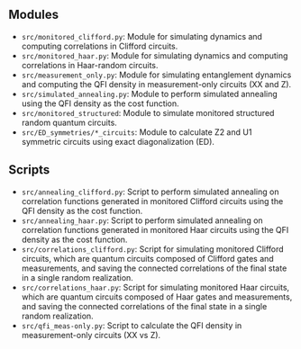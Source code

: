 ## Modules
- `src/monitored_clifford.py`: Module for simulating dynamics and computing correlations in Clifford circuits.
- `src/monitored_haar.py`: Module for simulating dynamics and computing correlations in Haar-random circuits.
- `src/measurement_only.py`: Module for simulating entanglement dynamics and computing the QFI density in measurement-only circuits (XX and Z).
- `src/simulated_annealing.py`:  Module to perform simulated annealing using the QFI density as the cost function.
- `src/monitored_structured`: Module to simulate monitored structured random quantum circuits.
- `src/ED_symmetries/*_circuits`: Module to calculate Z2 and U1 symmetric circuits using exact diagonalization (ED).

## Scripts
- `src/annealing_clifford.py`: Script to perform simulated annealing on correlation functions generated in monitored Clifford circuits using the QFI density as the cost function.
- `src/annealing_haar.py`: Script to perform simulated annealing on correlation functions generated in monitored Haar circuits using the QFI density as the cost function.
- `src/correlations_clifford.py`: Script for simulating monitored Clifford circuits, which are quantum circuits composed of Clifford gates and measurements, and saving the connected correlations of the final state in a single random realization.
- `src/correlations_haar.py`: Script for simulating monitored Haar circuits, which are quantum circuits composed of Haar gates and measurements, and saving the connected correlations of the final state in a single random realization.
- `src/qfi_meas-only.py`: Script to calculate the QFI density in measurement-only circuits (XX vs Z). 